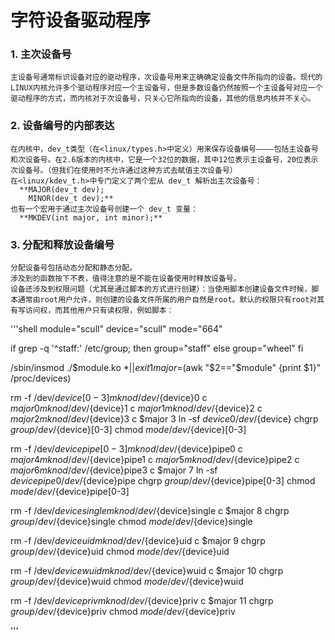 # 字符设备驱动程序

### 1. 主次设备号
    主设备号通常标识设备对应的驱动程序，次设备号用来正确确定设备文件所指向的设备。现代的LINUX内核允许多个驱动程序对应一个主设备号，但是多数设备仍然按照一个主设备号对应一个驱动程序的方式，而内核对于次设备号，只关心它所指向的设备，其他的信息内核并不关心。

### 2. 设备编号的内部表达
    在内核中，dev_t类型（在<linux/types.h>中定义）用来保存设备编号————包括主设备号和次设备号。在2.6版本的内核中，它是一个32位的数据，其中12位表示主设备号，20位表示次设备号。（但我们在使用时不允许通过这种方式去赋值主次设备号）
    在<linux/kdev_t.h>中专门定义了两个宏从 dev_t 解析出主次设备号：
      **MAJOR(dev_t dev);
        MINOR(dev_t dev);**
    也有一个宏用于通过主次设备号创建一个 dev_t 变量：
      **MKDEV(int major, int minor);**
      
### 3. 分配和释放设备编号
    分配设备号包括动态分配和静态分配。
    涉及到的函数按下不表，值得注意的是不能在设备使用时释放设备号。
    设备还涉及到权限问题（尤其是通过脚本的方式进行创建）：当使用脚本创建设备文件时候，脚本通常由root用户允许，则创建的设备文件所属的用户自然是root。默认的权限只有root对其有写访问权，而其他用户只有读权限，例如脚本：
'''shell
module="scull"
device="scull"
mode="664"

if grep -q '^staff:' /etc/group; then
    group="staff"
else
    group="wheel"
fi

/sbin/insmod ./$module.ko $* || exit 1
major=$(awk "\$2==\"$module\" {print \$1}" /proc/devices)

rm -f /dev/${device}[0-3]
mknod /dev/${device}0 c $major 0
mknod /dev/${device}1 c $major 1
mknod /dev/${device}2 c $major 2
mknod /dev/${device}3 c $major 3
ln -sf ${device}0 /dev/${device}
chgrp $group /dev/${device}[0-3] 
chmod $mode  /dev/${device}[0-3]

rm -f /dev/${device}pipe[0-3]
mknod /dev/${device}pipe0 c $major 4
mknod /dev/${device}pipe1 c $major 5
mknod /dev/${device}pipe2 c $major 6
mknod /dev/${device}pipe3 c $major 7
ln -sf ${device}pipe0 /dev/${device}pipe
chgrp $group /dev/${device}pipe[0-3] 
chmod $mode  /dev/${device}pipe[0-3]

rm -f /dev/${device}single
mknod /dev/${device}single  c $major 8
chgrp $group /dev/${device}single
chmod $mode  /dev/${device}single

rm -f /dev/${device}uid
mknod /dev/${device}uid   c $major 9
chgrp $group /dev/${device}uid
chmod $mode  /dev/${device}uid

rm -f /dev/${device}wuid
mknod /dev/${device}wuid  c $major 10
chgrp $group /dev/${device}wuid
chmod $mode  /dev/${device}wuid

rm -f /dev/${device}priv
mknod /dev/${device}priv  c $major 11
chgrp $group /dev/${device}priv
chmod $mode  /dev/${device}priv

'''
